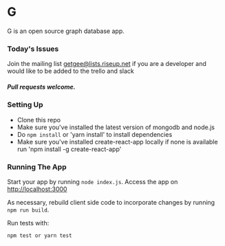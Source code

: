 # G

G is an open source graph database app.

### Today's Issues

Join the mailing list  getgee@lists.riseup.net if you are a developer and would like to be added to the trello and slack


##### Pull requests welcome.


### Setting Up

* Clone this repo
* Make sure you've installed the latest version of mongodb and node.js
* Do `npm install` or 'yarn install' to install dependencies
* Make sure you've installed create-react-app locally if none is available run 'npm install -g create-react-app'


### Running The App

Start your app by running `node index.js`.
Access the app on <http://localhost:3000>

As necessary, rebuild client side code to incorporate changes by running `npm run build`.

Run tests with:

```
npm test or yarn test
```
